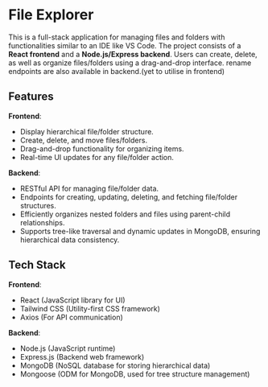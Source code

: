 # File Explorer

This is a full-stack application for managing files and folders with functionalities similar to an IDE like VS Code. The project consists of a **React frontend** and a **Node.js/Express backend**. Users can create, delete, as well as organize files/folders using a drag-and-drop interface.
rename endpoints are also available in backend.(yet to utilise in frontend) 

## Features 
**Frontend**: 
- Display hierarchical file/folder structure. 
- Create, delete, and move files/folders. 
-  Drag-and-drop functionality for organizing items. 
-  Real-time UI updates for any file/folder action. 

**Backend**: 
- RESTful API for managing file/folder data. 
- Endpoints for creating, updating, deleting, and fetching file/folder structures. 
- Efficiently organizes nested folders and files using parent-child relationships.
-  Supports tree-like traversal and dynamic updates in MongoDB, ensuring hierarchical data consistency.
## Tech Stack 
**Frontend**: 
- React (JavaScript library for UI) 
- Tailwind CSS (Utility-first CSS framework) 
- Axios (For API communication)  

**Backend**: 
- Node.js (JavaScript runtime) 
- Express.js (Backend web framework) 
- MongoDB (NoSQL database for storing hierarchical data) 
- Mongoose (ODM for MongoDB, used for tree structure management)
